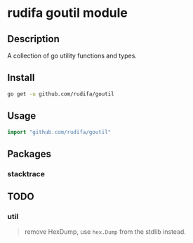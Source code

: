 # rudifa goutil module

## Description

A collection of go utility functions and types.

## Install

```bash
go get -u github.com/rudifa/goutil
```

## Usage

```go
import "github.com/rudifa/goutil"
```

## Packages

### stacktrace

## TODO

### util

> remove HexDump, use `hex.Dump` from the stdlib instead.
